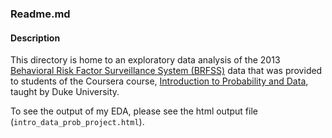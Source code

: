 ### Readme.md

#### Description

This directory is home to an exploratory data analysis of the 2013 [Behavioral Risk Factor Surveillance System (BRFSS)](https://cdc.gov/brfss) data that was provided to students of the Coursera course, [Introduction to Probability and Data](https://www.coursera.org/learn/probability-intro/home/info), taught by Duke University. 
 
To see the output of my EDA, please see the html output file (`intro_data_prob_project.html`).

